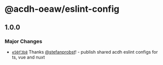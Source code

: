# @acdh-oeaw/eslint-config

## 1.0.0

### Major Changes

- [`e50f3b8`](https://github.com/acdh-oeaw/eslint-config/commit/e50f3b849e579b1b5089a0cefa271536770ac536)
  Thanks [@stefanprobst](https://github.com/stefanprobst)! - publish shared acdh eslint configs for
  ts, vue and nuxt
